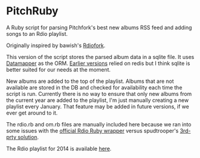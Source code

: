 PitchRuby
=========

A Ruby script for parsing Pitchfork's best new albums RSS feed and adding songs
to an Rdio playlist.

Originally inspired by bawish's [Rdiofork](https://github.com/bawish/Rdiofork).

This version of the script stores the parsed album data in a sqlite file. It uses [Datamapper](https://datamapper.org) as the ORM. [Earlier versions](https://github.com/pca2/PitchRuby/tree/8f079bcc1c1ab2324fa4923c6ca28a70af5e36bb) relied on redis but I think sqlite is better suited for our needs at the moment. 

New albums are added to the top of the playlist. Albums that are not available are stored in the DB and checked for availability each time the script is run. Currently there is no way to ensure that only new albums from the current year are added to the playlist, I'm just manually creating a new playlist every January. That feature may be added in future versions, if we ever get around to it.

The rdio.rb and om.rb files are manually included here because we ran into some issues with the [official Rdio Ruby wrapper](https://github.com/rdio/rdio-simple/tree/master/ruby) versus spudtrooper's [3rd-prty solution](http://rubygems.org/gems/rdio).  

The Rdio playlist for 2014 is available [here](http://www.rdio.com/people/carleton/playlists/8006024/Pitchfork_Best_New_Albums_2014/).
